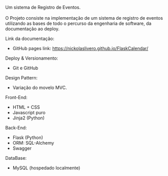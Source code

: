 Um sistema de Registro de Eventos.<br><br>
O Projeto consiste na implementação de um sistema de registro de eventos utilizando as bases de todo o percurso da engenharia de software, da documentação ao deploy.
 
Link da documentação:
- GitHub pages link: https://nickolaslivero.github.io/FlaskCalendar/

Deploy & Versionamento:
   - Git e GitHub

Design Pattern:
   - Variação do movelo MVC.

Front-End:
   - HTML + CSS
   - Javascript puro
   - Jinja2 (Python)
   
Back-End:
   - Flask (Python)
   - ORM: SQL-Alchemy
   - Swagger
   
DataBase:
   - MySQL (hospedado localmente)
